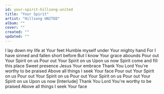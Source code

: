 ```yaml
---
id: your-spirit-hillsong-united
title: "Your Spirit"
artist: "Hillsong UNITED"
album: ""
cover: ""
created: ""
updated: ""
---
```


I lay down my life at Your feet
Humble myself under Your mighty hand
For I have sinned and fallen short before
But I know Your grace abounds
Pour out Your Spirit on us
Pour out Your Spirit on us
Upon us now
Spirit come and fill this place
Sweet presence Jesus Your embrace
Thank You Lord You're worthy to be praised
Above all things I seek Your face
Pour out Your Spirit on us
Pour out Your Spirit on us
Pour out Your Spirit on us
Pour out Your Spirit on us
Upon us now
[Interlude]
Thank You Lord You're worthy to be praised
Above all things I seek Your face